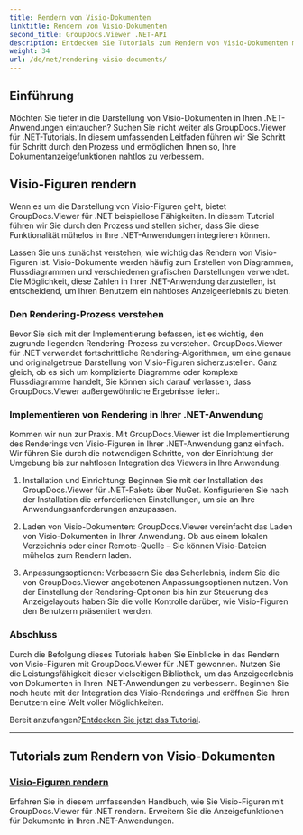 ```yaml
---
title: Rendern von Visio-Dokumenten
linktitle: Rendern von Visio-Dokumenten
second_title: GroupDocs.Viewer .NET-API
description: Entdecken Sie Tutorials zum Rendern von Visio-Dokumenten mit GroupDocs.Viewer für .NET. Erfahren Sie, wie Sie die Anzeigefunktionen für Dokumente in Ihren .NET-Anwendungen mühelos verbessern.
weight: 34
url: /de/net/rendering-visio-documents/
---
```

## Einführung

Möchten Sie tiefer in die Darstellung von Visio-Dokumenten in Ihren .NET-Anwendungen eintauchen? Suchen Sie nicht weiter als GroupDocs.Viewer für .NET-Tutorials. In diesem umfassenden Leitfaden führen wir Sie Schritt für Schritt durch den Prozess und ermöglichen Ihnen so, Ihre Dokumentanzeigefunktionen nahtlos zu verbessern.

## Visio-Figuren rendern

Wenn es um die Darstellung von Visio-Figuren geht, bietet GroupDocs.Viewer für .NET beispiellose Fähigkeiten. In diesem Tutorial führen wir Sie durch den Prozess und stellen sicher, dass Sie diese Funktionalität mühelos in Ihre .NET-Anwendungen integrieren können.

Lassen Sie uns zunächst verstehen, wie wichtig das Rendern von Visio-Figuren ist. Visio-Dokumente werden häufig zum Erstellen von Diagrammen, Flussdiagrammen und verschiedenen grafischen Darstellungen verwendet. Die Möglichkeit, diese Zahlen in Ihrer .NET-Anwendung darzustellen, ist entscheidend, um Ihren Benutzern ein nahtloses Anzeigeerlebnis zu bieten.

### Den Rendering-Prozess verstehen

Bevor Sie sich mit der Implementierung befassen, ist es wichtig, den zugrunde liegenden Rendering-Prozess zu verstehen. GroupDocs.Viewer für .NET verwendet fortschrittliche Rendering-Algorithmen, um eine genaue und originalgetreue Darstellung von Visio-Figuren sicherzustellen. Ganz gleich, ob es sich um komplizierte Diagramme oder komplexe Flussdiagramme handelt, Sie können sich darauf verlassen, dass GroupDocs.Viewer außergewöhnliche Ergebnisse liefert.

### Implementieren von Rendering in Ihrer .NET-Anwendung

Kommen wir nun zur Praxis. Mit GroupDocs.Viewer ist die Implementierung des Renderings von Visio-Figuren in Ihrer .NET-Anwendung ganz einfach. Wir führen Sie durch die notwendigen Schritte, von der Einrichtung der Umgebung bis zur nahtlosen Integration des Viewers in Ihre Anwendung.

1. Installation und Einrichtung: Beginnen Sie mit der Installation des GroupDocs.Viewer für .NET-Pakets über NuGet. Konfigurieren Sie nach der Installation die erforderlichen Einstellungen, um sie an Ihre Anwendungsanforderungen anzupassen.

2. Laden von Visio-Dokumenten: GroupDocs.Viewer vereinfacht das Laden von Visio-Dokumenten in Ihrer Anwendung. Ob aus einem lokalen Verzeichnis oder einer Remote-Quelle – Sie können Visio-Dateien mühelos zum Rendern laden.

3. Anpassungsoptionen: Verbessern Sie das Seherlebnis, indem Sie die von GroupDocs.Viewer angebotenen Anpassungsoptionen nutzen. Von der Einstellung der Rendering-Optionen bis hin zur Steuerung des Anzeigelayouts haben Sie die volle Kontrolle darüber, wie Visio-Figuren den Benutzern präsentiert werden.

### Abschluss

Durch die Befolgung dieses Tutorials haben Sie Einblicke in das Rendern von Visio-Figuren mit GroupDocs.Viewer für .NET gewonnen. Nutzen Sie die Leistungsfähigkeit dieser vielseitigen Bibliothek, um das Anzeigeerlebnis von Dokumenten in Ihren .NET-Anwendungen zu verbessern. Beginnen Sie noch heute mit der Integration des Visio-Renderings und eröffnen Sie Ihren Benutzern eine Welt voller Möglichkeiten.

 Bereit anzufangen?[Entdecken Sie jetzt das Tutorial](./render-visio-figures/).

---

## Tutorials zum Rendern von Visio-Dokumenten
### [Visio-Figuren rendern](./render-visio-figures/)
Erfahren Sie in diesem umfassenden Handbuch, wie Sie Visio-Figuren mit GroupDocs.Viewer für .NET rendern. Erweitern Sie die Anzeigefunktionen für Dokumente in Ihren .NET-Anwendungen.